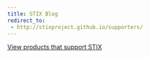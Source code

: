 ```yaml
---
title: STIX Blog
redirect_to:
 - http://stixproject.github.io/supporters/
---
```


[View products that support STIX](http://stixproject.github.io/supporters/)
